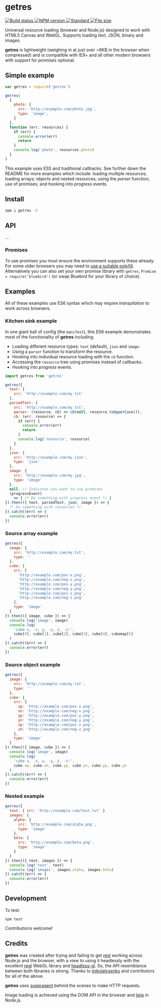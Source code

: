 # getres
<a href="https://circleci.com/gh/WebSeed/getres">
  <img
    src="https://circleci.com/gh/WebSeed/getres.svg?style=shield"
    alt="Build status" />
</a>
<a href="https://npmjs.org/package/getres">
  <img
    src="https://img.shields.io/npm/v/getres.svg?style=flat-square"
    alt="NPM version" />
</a>
<a href="https://standardjs.com">
  <img
    src="https://img.shields.io/badge/code%20style-standard-brightgreen.svg?style=flat-square"
    alt="Standard" />
</a>
<a href="https://npmcdn.com/getres/dist/getres.min.js">
   <img
    src="https://badge-size.herokuapp.com/WebSeed/getres/master/dist/getres.min.js.svg?compression=gzip"
    alt="File size" />
</a>

Universal resource loading (browser and Node.js) designed to work with HTML5 Canvas and WebGL. Supports loading text, JSON, binary and images.

**getres** is lightweight (weighing in at just over ~6KB in the browser when compressed) and is compatible with IE9+ and all other modern browsers with support for *promises* optional.

## Simple example

```js
var getres = require('getres')

getres(
  {
    photo: {
      src: 'http://example.com/photo.jpg',
      type: 'image',
    }
  },
  function (err, resources) {
    if (err) {
      console.error(err)
      return
    }
    console.log('photo', resources.photo)
  }
)
```

This example uses ES5 and traditional callbacks. See further down the README for more examples which include: loading multiple resources; loading arrays; objects and nested resources; using the _parser_ function; use of promises; and hooking into _progress_ events.

## Install

```bash
npm i getres -S
```

## API

...

### Promises

To use promises you must ensure the environment supports these already. For some older browsers you may need to [use a suitable polyfill](https://github.com/stefanpenner/es6-promise#auto-polyfill). Alternatively you can also set your own promise library with `getres.Promise = require('bluebird')` (or swap Bluebird for your library of choice).

## Examples

All of these examples use ES6 syntax which may require _transpilation_ to work across browsers.

### Kitchen sink example

In one giant ball of config (the `manifest`), this ES6 example demonstrates most of the functionality of **getres** including:
* Loading different resource types: `text` (default), `json` and `image`.
* Using a `parser` function to transform the resource.
* Hooking into individual resource loading with the `cb` function.
* Accessing the `resource` tree using promises instead of callbacks.
* Hooking into _progress_ events.

```js
import getres from 'getres'

getres({
  text: {
    src: 'http://example.com/my.txt'
  },
  parsedText: {
    src: 'http://example.com/my.txt',
    parser: (resource, cb) => cb(null, resource.toUpperCase()),
    cb: (err, resource) => {
      if (err) {
        console.error(err)
        return
      }
      console.log('resource', resource)
    }
  },
  json: {
    src: 'http://example.com/my.json',
    type: 'json'
  },
  image: {
    src: 'http://example.com/my.jpg',
    type: 'image'
  },
  null, // Indicates you want to use promises
  (progressEvent)
    => { /* Do something with progress event */ }
}).then(({ text, parsedText, json, image }) => {
  /* Do something with resources */
}).catch((err) => {
  console.error(err)
})
```

### Source array example

```js
getres({
  image: {
    src: 'http://example.com/my.txt',
    type: ''
  },
  cube: {
    src: [
      'http://example.com/pos-x.png',
      'http://example.com/neg-x.png',
      'http://example.com/pos-y.png',
      'http://example.com/neg-y.png',
      'http://example.com/pos-z.png',
      'http://example.com/neg-z.png'
    ],
    type: 'image'
  }
}).then(({ image, cube }) => {
  console.log('image', image)
  console.log(
    'cube x, -x, y, -y, z, -z:',
    cube[0], cube[1], cube[2], cube[3], cube[4], cubemap[5]
  )
}).catch((err) => {
  console.error(err)
})
```

### Source object example

```js
getres({
  image: {
    src: 'http://example.com/my.txt',
    type: ''
  },
  cube: {
    src: {
      xp: 'http://example.com/pos-x.png',
      xn: 'http://example.com/neg-x.png',
      yp: 'http://example.com/pos-y.png',
      yn: 'http://example.com/neg-y.png',
      zp: 'http://example.com/pos-z.png',
      zn: 'http://example.com/neg-z.png'
    },
    type: 'image'
  }
}).then(({ image, cube }) => {
  console.log('image', image)
  console.log(
    'cube x, -x, y, -y, z, -z:',
    cube.xp, cube.xn, cube.yp, cube.yn, cube.yp, cube.yn
  )
}).catch((err) => {
  console.error(err)
})
```

### Nested example

```js
getres({
  text: { src: 'http://example.com/text.txt' }
  images: {
    alpha: {
      src: 'http://example.com/alpha.png',
      type: 'image'
    },
    beta: {
      src: 'http://example.com/beta.png',
      type: 'image'
    }
  }
}).then(({ text, images }) => {
  console.log('text', text)
  console.log('images', images.alpha, images.beta)
}).catch((err) => {
  console.error(err)
})
```

## Development

To test:
```
npm test
```

Contributions welcome!

## Credits

**getres** was created after trying and failing to get [resl](https://github.com/mikolalysenko/resl) working across Node.js and the browser, with a view to using it headlessly with the excellent [regl](https://github.com/mikolalysenko/regl) WebGL library and [headless-gl](https://github.com/stackgl/headless-gl). So, the API resemblance between both libraries is strong. Thanks to [mikolalysenko](https://github.com/mikolalysenko) and contributors for all of the above.

**getres** uses [superagent](https://github.com/visionmedia/superagent) behind the scenes to make HTTP requests.

Image loading is achieved using the DOM API in the browser and [lwip](https://github.com/EyalAr/lwip) in Node.js.
